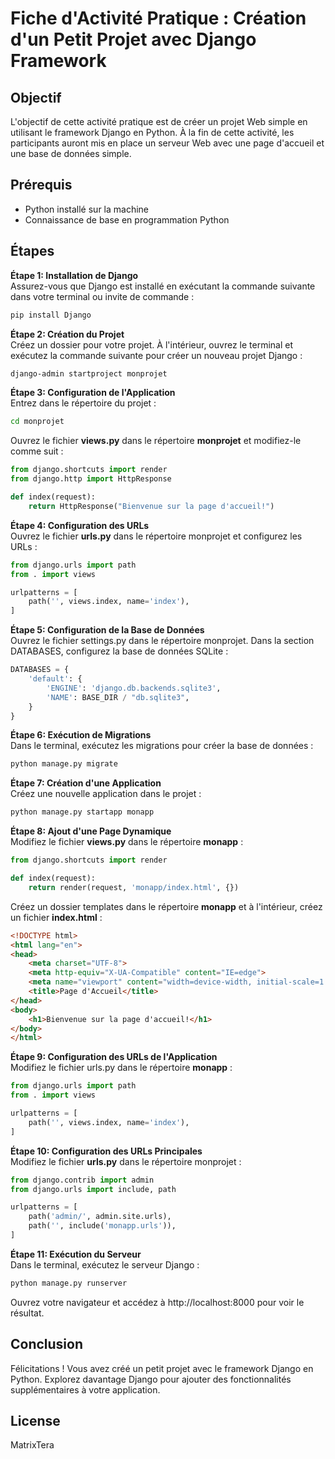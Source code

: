 # Fiche d'Activité Pratique : Création d'un Petit Projet avec Django Framework
## Objectif
L'objectif de cette activité pratique est de créer un projet Web simple en utilisant le framework Django en Python. À la fin de cette activité, les participants auront mis en place un serveur Web avec une page d'accueil et une base de données simple.

## Prérequis
* Python installé sur la machine
* Connaissance de base en programmation Python
## Étapes
**Étape 1: Installation de Django**  
Assurez-vous que Django est installé en exécutant la commande suivante dans votre terminal ou invite de commande :
```bash
pip install Django
```
**Étape 2: Création du Projet**  
Créez un dossier pour votre projet. À l'intérieur, ouvrez le terminal et exécutez la commande suivante pour créer un nouveau projet Django :
```bash
django-admin startproject monprojet
```
**Étape 3: Configuration de l'Application**  
Entrez dans le répertoire du projet :
```bash
cd monprojet
```
Ouvrez le fichier **views.py** dans le répertoire **monprojet** et modifiez-le comme suit :
```python
from django.shortcuts import render
from django.http import HttpResponse

def index(request):
    return HttpResponse("Bienvenue sur la page d'accueil!")
```
**Étape 4:  Configuration des URLs**  
Ouvrez le fichier **urls.py** dans le répertoire monprojet et configurez les URLs :
```python
from django.urls import path
from . import views

urlpatterns = [
    path('', views.index, name='index'),
]
```
**Étape 5: Configuration de la Base de Données**  
Ouvrez le fichier settings.py dans le répertoire monprojet. Dans la section DATABASES, configurez la base de données SQLite :
```python
DATABASES = {
    'default': {
        'ENGINE': 'django.db.backends.sqlite3',
        'NAME': BASE_DIR / "db.sqlite3",
    }
}
```

**Étape 6: Exécution de Migrations**    
Dans le terminal, exécutez les migrations pour créer la base de données :
```bash
python manage.py migrate
```
**Étape 7: Création d'une Application**   
Créez une nouvelle application dans le projet :
```bash
python manage.py startapp monapp
```
**Étape 8: Ajout d'une Page Dynamique**    
Modifiez le fichier **views.py** dans le répertoire **monapp** :
```python
from django.shortcuts import render

def index(request):
    return render(request, 'monapp/index.html', {})
```

Créez un dossier templates dans le répertoire **monapp** et à l'intérieur, créez un fichier **index.html** :
```html
<!DOCTYPE html>
<html lang="en">
<head>
    <meta charset="UTF-8">
    <meta http-equiv="X-UA-Compatible" content="IE=edge">
    <meta name="viewport" content="width=device-width, initial-scale=1.0">
    <title>Page d'Accueil</title>
</head>
<body>
    <h1>Bienvenue sur la page d'accueil!</h1>
</body>
</html>
```

**Étape 9: Configuration des URLs de l'Application**    
Modifiez le fichier urls.py dans le répertoire **monapp** :
```python
from django.urls import path
from . import views

urlpatterns = [
    path('', views.index, name='index'),
]
```

**Étape 10: Configuration des URLs Principales**    
Modifiez le fichier **urls.py** dans le répertoire monprojet :
```python
from django.contrib import admin
from django.urls import include, path

urlpatterns = [
    path('admin/', admin.site.urls),
    path('', include('monapp.urls')),
]
```
**Étape 11: Exécution du Serveur**    
Dans le terminal, exécutez le serveur Django :
```bash
python manage.py runserver
```
Ouvrez votre navigateur et accédez à http://localhost:8000 pour voir le résultat.
## Conclusion
Félicitations ! Vous avez créé un petit projet avec le framework Django en Python. Explorez davantage Django pour ajouter des fonctionnalités supplémentaires à votre application.

## License
MatrixTera
